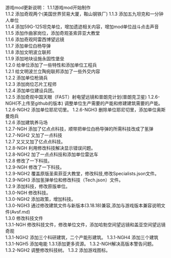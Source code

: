游戏mod更新说明：
1.1.1游戏mod开始制作  
1.1.2 添加奇观两个(美国世界贸易大厦，鞍山钢铁厂)
1.1.3 添加五九坦克和一分钟人单位    
1.1.4 添加59G-125坦克单位，增加遗迹相关内容，增加mod单位战斗点击声音   
1.1.5 添加作曲家岗位，添加奇观圣索菲亚大教堂  
1.1.6 添加奇观阿雷西博望远镜  
1.1.7 添加单位白杨导弹   
1.1.8 添加文明波立联邦   
1.1.9 添加地块设施永固性堡垒  
1.2.0 给单位添加了一些特性和添加单位工程兵    
1.2.1 给文明波兰立陶宛联邦添加了一些外交内容  
1.2.2 添加单位枪骑兵    
1.2.3 添加岗位芯片工程师  
1.2.4 添加单位建设兵团。  
1.2.5 添加奇观中国天眼（FAST）射电望远镜和普朗克计划(普朗克卫星)
1.2.6-NGH(不上传至github的版本) 调整单位生产需要的产能和修建建筑需要的产能。 
1.2.6-NGH2 添加单位耶尼切里。 
1.2.6-NGH3 删除单位耶尼切里，添加单位奥斯曼炮兵  
1.2.6 添加建筑养马场  
1.2.7-NGH 添加了亿点点科技，顺带把单位白杨导弹的所需科技改成了氢弹  
1.2.7-NGH2 又加了一点科技   
1.2.7 又又又加了亿点点科技。  
1.2.8-NGH 利用修改科技解决显示错误问题。  
1.2.8-NGH2 加了一点点科技和添加单位雷达车   
1.2.8 修改了一下科技。  
1.2.9-NGH 修改了一下科技。  
1.2.9-NGH2 覆盖原版圣索菲亚大教堂，修改科技,修改Specialists.json文件。  
1.2.9-NGH3 添加氢弹单位和修改科技（Tech.json）文件。  
1.2.9 添加科技，修改原版单位。  
1.3.0-NGH 修改科技。  
1.3.0-NGH2 添加政策，增加科技。  
1.3.0-NGH3 通过修改建筑文件与新版本(3.18.18)兼容,添加与游戏版本兼容说明文件(Avsf.md)  
1.3.0 修改科技文件   
1.3.1-NGH 修改科技文件，修改单位文件，添加哈勃空间望远镜和盖亚空间望远镜奇观  
1.3.1-NGH2 添加三个科研建筑，二个产能形建筑。
1.3.1-NGH4 添加三个建筑
1.3.1-NGH5 添加电能
1.3.1添加更多资源。
1.3.2-NGH解决高版本警告问题。
1.3.2-NGH2 调整修改科技树。
1.3.2 添加游戏图标。